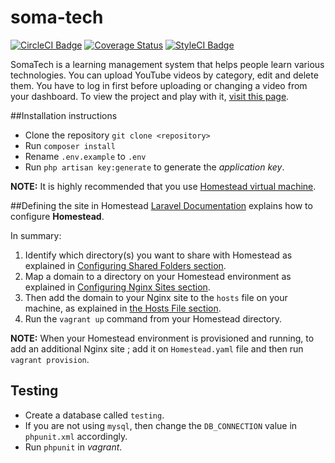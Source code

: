 # soma-tech
[![CircleCI Badge](https://circleci.com/gh/andela-sachungo/soma-tech.svg?style=shield&circle-token=eab6015ece8c084d689495dcbbf2bd5bd22c50cb)](https://circleci.com/gh/andela-sachungo/soma-tech/83)
[![Coverage Status](https://coveralls.io/repos/andela-sachungo/soma-tech/badge.svg?branch=master&service=github)](https://coveralls.io/github/andela-sachungo/soma-tech?branch=master)
[![StyleCI Badge](https://styleci.io/repos/48097337/shield)](https://styleci.io/repos/48097337)

SomaTech is a learning management system that helps people learn various technologies. You can upload YouTube videos by category, edit and delete them. You have to log in first before uploading or changing a video from your dashboard. To view the project and play with it, [visit this page](http://soma-tech.herokuapp.com/).

##Installation instructions
* Clone the repository `git clone <repository>`
*  Run `composer install`
* Rename `.env.example`  to `.env`
* Run `php artisan key:generate` to generate the *application key*.

**NOTE:** It is highly recommended that you use [Homestead virtual machine](http://laravel.com/docs/5.1/homestead).

##Defining the site in Homestead
[Laravel Documentation](http://laravel.com/docs/5.1/homestead#connecting-via-ssh) explains how to configure **Homestead**.

In summary:

 1. Identify which directory(s) you want to share with Homestead as
    explained in [Configuring Shared Folders section](http://laravel.com/docs/5.1/homestead#configuring-homestead).
 2. Map a domain to a directory on your Homestead environment as explained in [Configuring Nginx Sites section](http://laravel.com/docs/5.1/homestead#configuring-homestead).
 3. Then add the domain to your Nginx site to the `hosts` file on your machine, as explained in [the Hosts File section](http://laravel.com/docs/5.1/homestead#configuring-homestead).
 4. Run the `vagrant up` command from your Homestead directory.

**NOTE:** When your Homestead environment is provisioned and running, to add an additional Nginx site ; add it on `Homestead.yaml` file and then run `vagrant provision`.

## Testing
* Create a database called `testing`.
* If you are not using `mysql`, then change the `DB_CONNECTION` value in `phpunit.xml` accordingly.
* Run `phpunit` in *vagrant*.